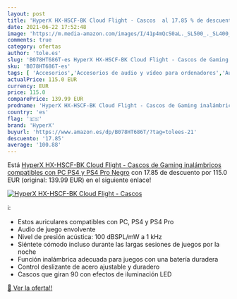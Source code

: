 ```yaml
---
layout: post
title: 'HyperX HX-HSCF-BK Cloud Flight - Cascos  al 17.85 % de descuento'
date: 2021-06-22 17:52:48
image: 'https://m.media-amazon.com/images/I/41p4mQcS0aL._SL500_._SL400_.jpg'
comments: true
category: ofertas
author: 'tole.es'
slug: 'B078HT686T-es HyperX HX-HSCF-BK Cloud Flight - Cascos de Gaming...'
sku: 'B078HT686T-es'
tags: [ 'Accesorios','Accesorios de audio y vídeo para ordenadores','Auriculares con micrófonos','Hardware y juegos para PlayStation 4','Informática','Juegos y Accesorios para PC','Videojuegos','hyperx','ps4', ]
actualPrice: 115.0 EUR
currency: EUR
price: 115.0
comparePrice: 139.99 EUR
prodname: 'HyperX HX-HSCF-BK Cloud Flight - Cascos de Gaming inalámbricos compatibles con PC  PS4 y PS4 Pro  Negro'
country: 'es'
flag: '🇪🇸'
brand: 'HyperX'
buyurl: 'https://www.amazon.es/dp/B078HT686T/?tag=tolees-21'
descuento: '17.85'
average: '100.88'
---
```


Está [HyperX HX-HSCF-BK Cloud Flight - Cascos de Gaming inalámbricos compatibles con PC  PS4 y PS4 Pro  Negro](https://www.amazon.es/dp/B078HT686T/?tag=tolees-21) con 17.85 de descuento por 115.0 EUR (original: 139.99 EUR) en el siguiente enlace!

[![HyperX HX-HSCF-BK Cloud Flight - Cascos ](https://m.media-amazon.com/images/I/41p4mQcS0aL._SL500_._SL400_.jpg)](https://www.amazon.es/dp/B078HT686T/?tag=tolees-21)

ℹ️:

- Estos auriculares compatibles con PC, PS4 y PS4 Pro
- Audio de juego envolvente
- Nivel de presión acústica: 100 dBSPL/mW a 1 kHz
- Siéntete cómodo incluso durante las largas sesiones de juegos por la noche
- Función inalámbrica adecuada para juegos con una batería duradera
- Control deslizante de acero ajustable y duradero
- Cascos que giran 90 con efectos de iluminación LED

[🛒 Ver la oferta!!](https://www.amazon.es/dp/B078HT686T/?tag=tolees-21)
